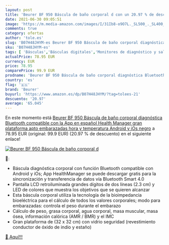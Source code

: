 ```yaml
---
layout: post
title: 'Beurer BF 950 Báscula de baño corporal d con un 20.97 % de descuento'
date: 2021-06-30 09:05:51
image: 'https://m.media-amazon.com/images/I/31Ib8-o9O7L._SL500_._SL400_.jpg'
comments: true
category: ofertas
author: 'tole.es'
slug: 'B07H48JHYM-es Beurer BF 950 Báscula de baño corporal diagnóstica...'
sku: 'B07H48JHYM-es'
tags: [ 'Básculas','Básculas digitales','Monitores de diagnóstico y salud','Salud y cuidado personal','Suministros y equipamiento médico','android','beurer', ]
actualPrice: 78.95 EUR
currency: EUR
price: 78.95
comparePrice: 99.9 EUR
prodname: 'Beurer BF 950 Báscula de baño corporal diagnóstica Bluetooth  compatible con la App en español Health Manager  gran plataforma  apto embarazadas  hora y temperatura  Android y iOs  negro'
country: 'es'
flag: '🇪🇸'
brand: 'Beurer'
buyurl: 'https://www.amazon.es/dp/B07H48JHYM/?tag=tolees-21'
descuento: '20.97'
average: '65.045'
---
```


En este momento está [Beurer BF 950 Báscula de baño corporal diagnóstica Bluetooth  compatible con la App en español Health Manager  gran plataforma  apto embarazadas  hora y temperatura  Android y iOs  negro](https://www.amazon.es/dp/B07H48JHYM/?tag=tolees-21) a 78.95 EUR (original: 99.9 EUR) (20.97 %  de descuento) en el siguiente enlace!

[![Beurer BF 950 Báscula de baño corporal d](https://m.media-amazon.com/images/I/31Ib8-o9O7L._SL500_._SL400_.jpg)](https://www.amazon.es/dp/B07H48JHYM/?tag=tolees-21)

🔎:

- Báscula diagnóstica corporal con función Bluetooth compatible con Android y iOs; App HealthManager se puede descargar gratis para la sincronización y transferencia de datos vía Bluetooth Smart 4.0
- Pantalla LCD retroiluminada grandes dígitos de dos líneas (2.3 cm) y LED de colores que muestra los objetivos que se quieren alcanzar
- Esta báscula corporal utiliza la tecnología de la bioimpedancia bioeléctrica para el cálculo de todos los valores corporales; modo para embarazadas: controla el peso durante el embarazo
- Cálculo de peso, grasa corporal, agua corporal, masa muscular, masa ósea, información calórica (AMR / BMR) y el IMC
- Gran plataforma de (32 x 32 cm) con vidrio seguridad (revestimiento conductor de óxido de indio y estaño)

[🛒 Aquí!!!](https://www.amazon.es/dp/B07H48JHYM/?tag=tolees-21)
